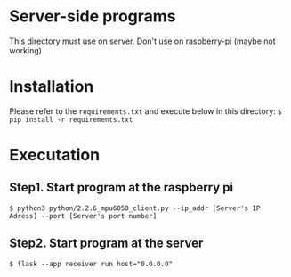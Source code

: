 # Server-side programs
This directory must use on server.
Don't use on raspberry-pi (maybe not working)

# Installation
Please refer to the `requirements.txt` and execute below in this directory:
```$ pip install -r requirements.txt```

# Executation
## Step1. Start program at the raspberry pi
```$ python3 python/2.2.6_mpu6050_client.py --ip_addr [Server's IP Adress] --port [Server's port number]```

## Step2. Start program at the server
```$ flask --app receiver run host="0.0.0.0"```
